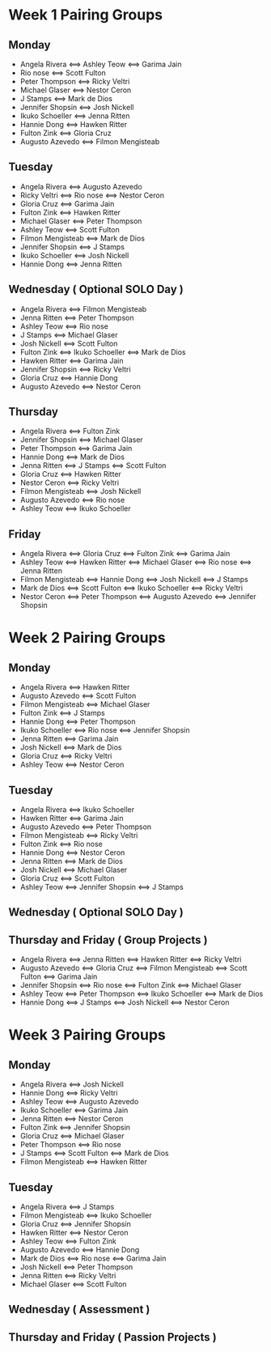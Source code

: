 # Week 1 Pairing Groups

## Monday

 - Angela Rivera <==> Ashley Teow <==> Garima Jain
 - Rio nose <==> Scott Fulton
 - Peter Thompson <==> Ricky Veltri
 - Michael Glaser <==> Nestor Ceron
 - J Stamps <==> Mark de Dios
 - Jennifer Shopsin <==> Josh Nickell
 - Ikuko Schoeller <==> Jenna Ritten
 - Hannie Dong <==> Hawken Ritter
 - Fulton Zink <==> Gloria Cruz
 - Augusto Azevedo <==> Filmon Mengisteab

## Tuesday

 - Angela Rivera <==> Augusto Azevedo
 - Ricky Veltri <==> Rio nose <==> Nestor Ceron
 - Gloria Cruz <==> Garima Jain
 - Fulton Zink <==> Hawken Ritter
 - Michael Glaser <==> Peter Thompson
 - Ashley Teow <==> Scott Fulton
 - Filmon Mengisteab <==> Mark de Dios
 - Jennifer Shopsin <==> J Stamps
 - Ikuko Schoeller <==> Josh Nickell
 - Hannie Dong <==> Jenna Ritten

## Wednesday ( Optional SOLO Day )

 - Angela Rivera <==> Filmon Mengisteab
 - Jenna Ritten <==> Peter Thompson
 - Ashley Teow <==> Rio nose
 - J Stamps <==> Michael Glaser
 - Josh Nickell <==> Scott Fulton
 - Fulton Zink <==> Ikuko Schoeller <==> Mark de Dios
 - Hawken Ritter <==> Garima Jain
 - Jennifer Shopsin <==> Ricky Veltri
 - Gloria Cruz <==> Hannie Dong
 - Augusto Azevedo <==> Nestor Ceron

## Thursday

 - Angela Rivera <==> Fulton Zink
 - Jennifer Shopsin <==> Michael Glaser
 - Peter Thompson <==> Garima Jain
 - Hannie Dong <==> Mark de Dios
 - Jenna Ritten <==> J Stamps <==> Scott Fulton
 - Gloria Cruz <==> Hawken Ritter
 - Nestor Ceron <==> Ricky Veltri
 - Filmon Mengisteab <==> Josh Nickell
 - Augusto Azevedo <==> Rio nose
 - Ashley Teow <==> Ikuko Schoeller

## Friday

 - Angela Rivera <==> Gloria Cruz <==> Fulton Zink <==> Garima Jain
 - Ashley Teow <==> Hawken Ritter <==> Michael Glaser <==> Rio nose <==> Jenna Ritten
 - Filmon Mengisteab <==> Hannie Dong <==> Josh Nickell <==> J Stamps
 - Mark de Dios <==> Scott Fulton <==> Ikuko Schoeller <==> Ricky Veltri
 - Nestor Ceron <==> Peter Thompson <==> Augusto Azevedo <==> Jennifer Shopsin

# Week 2 Pairing Groups

## Monday

 - Angela Rivera <==> Hawken Ritter
 - Augusto Azevedo <==> Scott Fulton
 - Filmon Mengisteab <==> Michael Glaser
 - Fulton Zink <==> J Stamps
 - Hannie Dong <==> Peter Thompson
 - Ikuko Schoeller <==> Rio nose <==> Jennifer Shopsin
 - Jenna Ritten <==> Garima Jain
 - Josh Nickell <==> Mark de Dios
 - Gloria Cruz <==> Ricky Veltri
 - Ashley Teow <==> Nestor Ceron

## Tuesday

 - Angela Rivera <==> Ikuko Schoeller
 - Hawken Ritter <==> Garima Jain
 - Augusto Azevedo <==> Peter Thompson
 - Filmon Mengisteab <==> Ricky Veltri
 - Fulton Zink <==> Rio nose
 - Hannie Dong <==> Nestor Ceron
 - Jenna Ritten <==> Mark de Dios
 - Josh Nickell <==> Michael Glaser
 - Gloria Cruz <==> Scott Fulton
 - Ashley Teow <==> Jennifer Shopsin <==> J Stamps

## Wednesday ( Optional SOLO Day )

## Thursday and Friday ( Group Projects )

 - Angela Rivera <==> Jenna Ritten <==> Hawken Ritter <==> Ricky Veltri
 - Augusto Azevedo <==> Gloria Cruz <==> Filmon Mengisteab <==> Scott Fulton <==> Garima Jain
 - Jennifer Shopsin <==> Rio nose <==> Fulton Zink <==> Michael Glaser
 - Ashley Teow <==> Peter Thompson <==> Ikuko Schoeller <==> Mark de Dios
 - Hannie Dong <==> J Stamps <==> Josh Nickell <==> Nestor Ceron

# Week 3 Pairing Groups

## Monday

 - Angela Rivera <==> Josh Nickell
 - Hannie Dong <==> Ricky Veltri
 - Ashley Teow <==> Augusto Azevedo
 - Ikuko Schoeller <==> Garima Jain
 - Jenna Ritten <==> Nestor Ceron
 - Fulton Zink <==> Jennifer Shopsin
 - Gloria Cruz <==> Michael Glaser
 - Peter Thompson <==> Rio nose
 - J Stamps <==> Scott Fulton <==> Mark de Dios
 - Filmon Mengisteab <==> Hawken Ritter

 ## Tuesday

 - Angela Rivera <==> J Stamps
 - Filmon Mengisteab <==> Ikuko Schoeller
 - Gloria Cruz <==> Jennifer Shopsin
 - Hawken Ritter <==> Nestor Ceron
 - Ashley Teow <==> Fulton Zink
 - Augusto Azevedo <==> Hannie Dong
 - Mark de Dios <==> Rio nose <==> Garima Jain
 - Josh Nickell <==> Peter Thompson
 - Jenna Ritten <==> Ricky Veltri
 - Michael Glaser <==> Scott Fulton

 ## Wednesday ( Assessment )

 ## Thursday and Friday ( Passion Projects )


